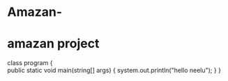 # Amazan-
# amazan project
class program
{  
    public static void main(string[] args)
    {
        system.out.println("hello neelu");
     }
}     
